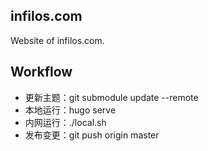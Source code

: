 ## infilos.com

Website of infilos.com.

## Workflow

- 更新主题：git submodule update --remote
- 本地运行：hugo serve
- 内网运行：./local.sh
- 发布变更：git push origin master
